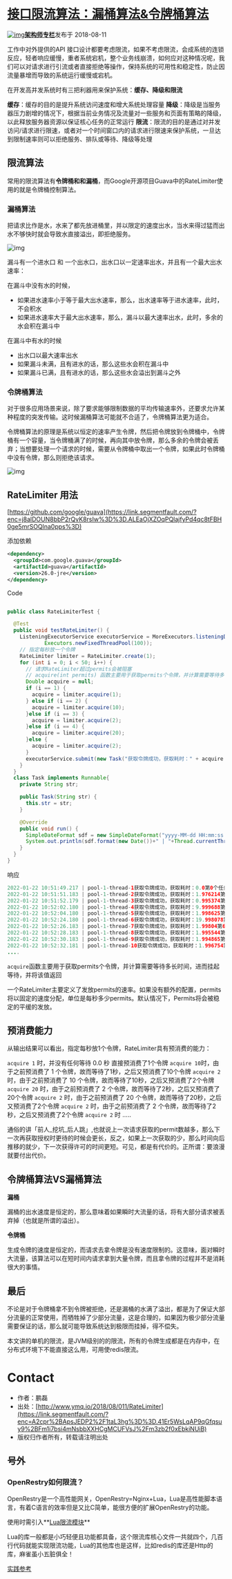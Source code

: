 # [接口限流算法：漏桶算法&令牌桶算法](https://segmentfault.com/a/1190000015967922)

[![img](https://avatar-static.segmentfault.com/307/006/3070068365-5bf2255cdddc9_huge128)**架构师专栏**](https://segmentfault.com/u/souyunku)发布于 2018-08-11

工作中对外提供的API 接口设计都要考虑限流，如果不考虑限流，会成系统的连锁反应，轻者响应缓慢，重者系统宕机，整个业务线崩溃，如何应对这种情况呢，我们可以对请求进行引流或者直接拒绝等操作，保持系统的可用性和稳定性，防止因流量暴增而导致的系统运行缓慢或宕机。

在开发高并发系统时有三把利器用来保护系统：**缓存、降级和限流**

**缓存**：缓存的目的是提升系统访问速度和增大系统处理容量
**降级**：降级是当服务器压力剧增的情况下，根据当前业务情况及流量对一些服务和页面有策略的降级，以此释放服务器资源以保证核心任务的正常运行
**限流**：限流的目的是通过对并发访问/请求进行限速，或者对一个时间窗口内的请求进行限速来保护系统，一旦达到限制速率则可以拒绝服务、排队或等待、降级等处理

## 限流算法

常用的限流算法有**令牌桶和和漏桶**，而Google开源项目Guava中的RateLimiter使用的就是令牌桶控制算法。

### 漏桶算法

把请求比作是水，水来了都先放进桶里，并以限定的速度出水，当水来得过猛而出水不够快时就会导致水直接溢出，即拒绝服务。

![img](https://segmentfault.com/img/remote/1460000015967925?w=443&h=299)

漏斗有一个进水口 和 一个出水口，出水口以一定速率出水，并且有一个最大出水速率：

在漏斗中没有水的时候，

- 如果进水速率小于等于最大出水速率，那么，出水速率等于进水速率，此时，不会积水
- 如果进水速率大于最大出水速率，那么，漏斗以最大速率出水，此时，多余的水会积在漏斗中

在漏斗中有水的时候

- 出水口以最大速率出水
- 如果漏斗未满，且有进水的话，那么这些水会积在漏斗中
- 如果漏斗已满，且有进水的话，那么这些水会溢出到漏斗之外

### 令牌桶算法

对于很多应用场景来说，除了要求能够限制数据的平均传输速率外，还要求允许某种程度的突发传输。这时候漏桶算法可能就不合适了，令牌桶算法更为适合。

令牌桶算法的原理是系统以恒定的速率产生令牌，然后把令牌放到令牌桶中，令牌桶有一个容量，当令牌桶满了的时候，再向其中放令牌，那么多余的令牌会被丢弃；当想要处理一个请求的时候，需要从令牌桶中取出一个令牌，如果此时令牌桶中没有令牌，那么则拒绝该请求。

![img](https://segmentfault.com/img/remote/1460000015967926?w=363&h=215)

## RateLimiter 用法

[https://github.com/google/guava](https://link.segmentfault.com/?enc=j8alDOUN8bbP2rQvK8rsIw%3D%3D.ALEaOjXZOqPQlajfyPd4qc8tFBH0ge5mrSOQlna0pps%3D)

添加依赖

```xml
<dependency>
  <groupId>com.google.guava</groupId>
  <artifactId>guava</artifactId>
  <version>26.0-jre</version>
</dependency>
```

Code

```Java

public class RateLimiterTest {

  @Test
  public void testRateLimiter() {
    ListeningExecutorService executorService = MoreExecutors.listeningDecorator(
            Executors.newFixedThreadPool(100));
    // 指定每秒放一个令牌
    RateLimiter limiter = RateLimiter.create(1);
    for (int i = 0; i < 50; i++) {
      // 请求RateLimiter超过permits会被阻塞
      // acquire(int permits) 函数主要用于获取permits个令牌，并计算需要等待多长时间，进而挂起等待，并将该值返回
      Double acquire = null;
      if (i == 1) {
        acquire = limiter.acquire(1);
      } else if (i == 2) {
        acquire = limiter.acquire(10);
      }else if (i == 3) {
        acquire = limiter.acquire(2);
      }else if (i == 4) {
        acquire = limiter.acquire(20);
      }else {
        acquire = limiter.acquire(2);
      }
      executorService.submit(new Task("获取令牌成功，获取耗时：" + acquire + "第" + i + "个任务执行"));
    }
  }
  class Task implements Runnable{
    private String str;

    public Task(String str) {
      this.str = str;
    }

    @Override
    public void run() {
      SimpleDateFormat sdf = new SimpleDateFormat("yyyy-MM-dd HH:mm:ss.SSS");
      System.out.println(sdf.format(new Date())+" | "+Thread.currentThread().getName()+str);
    }
  }
}
```

响应

```java
2022-01-22 10:51:49.217 | pool-1-thread-1获取令牌成功，获取耗时：0.0第0个任务执行
2022-01-22 10:51:51.183 | pool-1-thread-2获取令牌成功，获取耗时：1.976214第1个任务执行
2022-01-22 10:51:52.179 | pool-1-thread-3获取令牌成功，获取耗时：0.995374第2个任务执行
2022-01-22 10:52:02.180 | pool-1-thread-4获取令牌成功，获取耗时：9.999688第3个任务执行
2022-01-22 10:52:04.180 | pool-1-thread-5获取令牌成功，获取耗时：1.998625第4个任务执行
2022-01-22 10:52:24.180 | pool-1-thread-6获取令牌成功，获取耗时：19.998078第5个任务执行
2022-01-22 10:52:26.183 | pool-1-thread-7获取令牌成功，获取耗时：1.99804第6个任务执行
2022-01-22 10:52:28.183 | pool-1-thread-8获取令牌成功，获取耗时：1.995544第7个任务执行
2022-01-22 10:52:30.183 | pool-1-thread-9获取令牌成功，获取耗时：1.994865第8个任务执行
2022-01-22 10:52:32.181 | pool-1-thread-10获取令牌成功，获取耗时：1.996754第9个任务执行
....
```

`acquire`函数主要用于获取permits个令牌，并计算需要等待多长时间，进而挂起等待，并将该值返回

一个RateLimiter主要定义了发放permits的速率。如果没有额外的配置，permits将以固定的速度分配，单位是每秒多少permits。默认情况下，Permits将会被稳定的平缓的发放。

## 预消费能力

从输出结果可以看出，指定每秒放1个令牌，RateLimiter具有预消费的能力：

`acquire 1` 时，并没有任何等待 0.0 秒 直接预消费了1个令牌
`acquire 10`时，由于之前预消费了 1 个令牌，故而等待了1秒，之后又预消费了10个令牌
`acquire 2` 时，由于之前预消费了 10 个令牌，故而等待了10秒，之后又预消费了2个令牌
`acquire 20` 时，由于之前预消费了 2 个令牌，故而等待了2秒，之后又预消费了20个令牌
`acquire 2` 时，由于之前预消费了 20 个令牌，故而等待了20秒，之后又预消费了2个令牌
`acquire 2` 时，由于之前预消费了 2 个令牌，故而等待了2秒，之后又预消费了2个令牌
`acquire 2` 时 .....

通俗的讲「前人_挖坑_后人跳」,也就说上一次请求获取的permit数越多，那么下一次再获取授权时更待的时候会更长，反之，如果上一次获取的少，那么时间向后推移的就少，下一次获得许可的时间更短。可见，都是有代价的。正所谓：要浪漫就要付出代价。

## 令牌桶算法VS漏桶算法

**漏桶**

漏桶的出水速度是恒定的，那么意味着如果瞬时大流量的话，将有大部分请求被丢弃掉（也就是所谓的溢出）。

**令牌桶**

生成令牌的速度是恒定的，而请求去拿令牌是没有速度限制的。这意味，面对瞬时大流量，该算法可以在短时间内请求拿到大量令牌，而且拿令牌的过程并不是消耗很大的事情。

## 最后

不论是对于令牌桶拿不到令牌被拒绝，还是漏桶的水满了溢出，都是为了保证大部分流量的正常使用，而牺牲掉了少部分流量，这是合理的，如果因为极少部分流量需要保证的话，那么就可能导致系统达到极限而挂掉，得不偿失。

本文讲的单机的限流，是JVM级别的的限流，所有的令牌生成都是在内存中，在分布式环境下不能直接这么用，可用使redis限流。

# Contact

- 作者：鹏磊
- 出处：[http://www.ymq.io/2018/08/011/RateLimiter](https://link.segmentfault.com/?enc=A2cpr%2BApsJEDP2%2F1taL3hg%3D%3D.41Er5WsLqAP9qGfqsuy9%2BFm1i7bsi4mNsbbXXHCgMCUFVsJ%2Fm3zb2f0xEbkiNUiB)
- 版权归作者所有，转载请注明出处

## 号外

### OpenRestry如何限流？

OpenRestry是一个高性能网关，OpenRestry=Nginx+Lua，Lua是高性能脚本语言，有着C语言的效率但是又比C简单，能很方便的扩展OpenRestry的功能。

使用时需引入**[Lua限流模块](https://github.com/openresty/lua-resty-limit-traffic)**

Lua的库一般都是小巧轻便且功能都具备，这个限流库核心文件一共就四个，几百行代码就能实现限流功能，Lua的其他库也是这样，比如redis的库还是Http的库，麻雀虽小五脏俱全！

[实践参考](https://zhuanlan.zhihu.com/p/359091926)